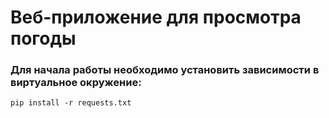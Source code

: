 # Веб-приложение для просмотра погоды


### Для начала работы необходимо установить зависимости в виртуальное окружение:
```
pip install -r requests.txt
```


